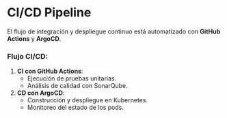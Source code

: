 # CI/CD Pipeline
El flujo de integración y despliegue continuo está automatizado con **GitHub Actions** y **ArgoCD**.

### Flujo CI/CD:
1. **CI con GitHub Actions**:
   - Ejecución de pruebas unitarias.
   - Análisis de calidad con SonarQube.
2. **CD con ArgoCD**:
   - Construcción y despliegue en Kubernetes.
   - Monitoreo del estado de los pods.